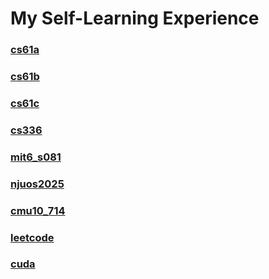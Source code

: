 # My Self-Learning Experience

### [cs61a](https://github.com/shaneyale2005/cs61a)

### [cs61b](https://github.com/shaneyale2005/cs61b)

### [cs61c](https://github.com/shaneyale2005/cs61c)

### [cs336](https://github.com/shaneyale2005/cs336)

### [mit6_s081](https://github.com/shaneyale2005/mit6_s081)

### [njuos2025](https://github.com/shaneyale2005/njuos2025)

### [cmu10_714](https://github.com/shaneyale2005/cmu10_714)

### [leetcode](https://github.com/shaneyale2005/leetcode)

### [cuda](https://github.com/shaneyale2005/cuda)
